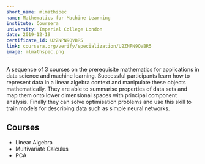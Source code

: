 ```yaml
---
short_name: mlmathspec
name: Mathematics for Machine Learning
institute: Coursera
university: Imperial College London
date: 2019-12-19
certificate_id: U2ZNPN9QVBR5
link: coursera.org/verify/specialization/U2ZNPN9QVBR5
image: mlmathspec.png
---
```


A sequence of 3 courses on the prerequisite mathematics for
applications in data science and machine learning. Successful
participants learn how to represent data in a linear algebra
context and manipulate these objects mathematically. They are
able to summarise properties of data sets and map them onto
lower dimensional spaces with principal component analysis.
Finally they can solve optimisation problems and use this skill to
train models for describing data such as simple neural networks.


## Courses

* Linear Algebra
* Multivariate Calculus
* PCA
